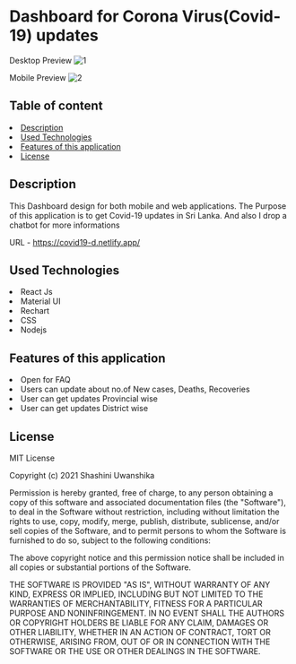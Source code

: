 # Dashboard for Corona Virus(Covid-19) updates


Desktop Preview
![1](https://user-images.githubusercontent.com/71724618/123417255-2cb8f000-d5d5-11eb-9ea6-d6bb09a201a3.png)


Mobile Preview
![2](https://user-images.githubusercontent.com/71724618/123417290-38a4b200-d5d5-11eb-816a-48c688d5a1a8.png)




## Table of content

<li><a class="nav-link" href="#Description">Description</a>
<li><a class="nav-link" href="#Used-Technologies">Used Technologies</a>
<li><a class="nav-link" href="#Features-of-this-application">Features of this application</a>
<li><a class="nav-link" href="#License">License</a>

<section id="Description">
  
## Description
This Dashboard design for both mobile and web applications. The Purpose of this application is to get Covid-19 updates in Sri Lanka. And also I drop a chatbot for more informations

URL - https://covid19-d.netlify.app/

</section>


<section id="Technologies">
  
  
## Used Technologies

<li>React Js</li>
<li>Material UI</li>
<li>Rechart</li>
<li>CSS</li>
<li>Nodejs</li>
  
  
 
  </section>
  
  
  <section id="Features">

## Features of this application

<li>Open for FAQ</li>
<li>Users can update about no.of New cases, Deaths, Recoveries </li>
<li>User can get updates Provincial wise</li>
<li>User can get updates District wise</li>

    
  </section>
  
  
<section id="License">
  
  
## License

MIT License

Copyright (c) 2021 Shashini Uwanshika

Permission is hereby granted, free of charge, to any person obtaining a copy of this software and associated documentation files (the "Software"), to deal in the Software without restriction, including without limitation the rights to use, copy, modify, merge, publish, distribute, sublicense, and/or sell copies of the Software, and to permit persons to whom the Software is furnished to do so, subject to the following conditions:

The above copyright notice and this permission notice shall be included in all copies or substantial portions of the Software.

THE SOFTWARE IS PROVIDED "AS IS", WITHOUT WARRANTY OF ANY KIND, EXPRESS OR IMPLIED, INCLUDING BUT NOT LIMITED TO THE WARRANTIES OF MERCHANTABILITY, FITNESS FOR A PARTICULAR PURPOSE AND NONINFRINGEMENT. IN NO EVENT SHALL THE AUTHORS OR COPYRIGHT HOLDERS BE LIABLE FOR ANY CLAIM, DAMAGES OR OTHER LIABILITY, WHETHER IN AN ACTION OF CONTRACT, TORT OR OTHERWISE, ARISING FROM, OUT OF OR IN CONNECTION WITH THE SOFTWARE OR THE USE OR OTHER DEALINGS IN THE SOFTWARE.


  </section>

